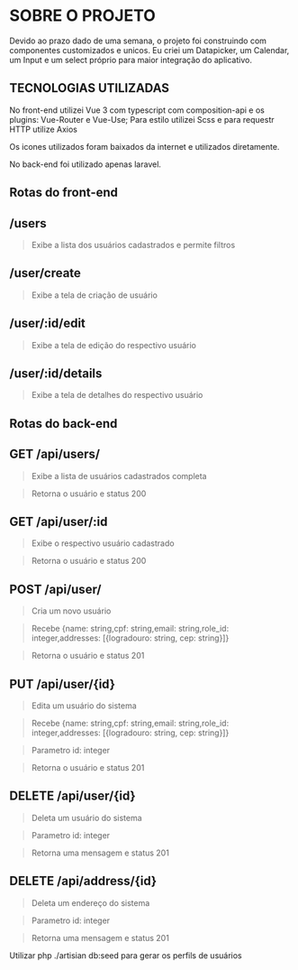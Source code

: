 # SOBRE O PROJETO

Devido ao prazo dado de uma semana, o projeto foi construindo com componentes customizados e unicos.
Eu criei um Datapicker, um Calendar, um Input e um select próprio para maior integração do aplicativo.

## TECNOLOGIAS UTILIZADAS

No front-end utilizei Vue 3 com typescript com composition-api e os plugins: Vue-Router e Vue-Use; Para estilo utilizei Scss e para requestr HTTP utilize Axios

Os icones utilizados foram baixados da internet e utilizados diretamente.

No back-end foi utilizado apenas laravel.

## Rotas do front-end

## /users

> Exibe a lista dos usuários cadastrados e permite filtros

## /user/create

> Exibe a tela de criação de usuário

## /user/:id/edit

> Exibe a tela de edição do respectivo usuário

## /user/:id/details

> Exibe a tela de detalhes do respectivo usuário

## Rotas do back-end

## GET /api/users/

> Exibe a lista de usuários cadastrados completa

> Retorna o usuário e status 200

## GET /api/user/:id

> Exibe o respectivo usuário cadastrado

> Retorna o usuário e status 200

## POST /api/user/

> Cria um novo usuário

> Recebe {name: string,cpf: string,email: string,role_id: integer,addresses: [{logradouro: string, cep: string}]}

> Retorna o usuário e status 201

## PUT /api/user/{id}

> Edita um usuário do sistema

> Recebe {name: string,cpf: string,email: string,role_id: integer,addresses: [{logradouro: string, cep: string}]}

> Parametro id: integer

> Retorna o usuário e status 201

## DELETE /api/user/{id}

> Deleta um usuário do sistema

> Parametro id: integer

> Retorna uma mensagem e status 201

## DELETE /api/address/{id}

> Deleta um endereço do sistema

> Parametro id: integer

> Retorna uma mensagem e status 201

Utilizar php ./artisian db:seed para gerar os perfils de usuários

